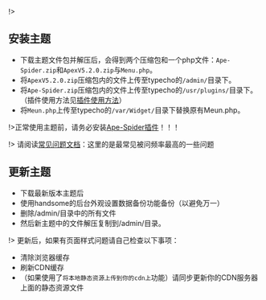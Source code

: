 !>

## 安装主题

* 下载主题文件包并解压后，会得到两个压缩包和一个php文件：`Ape-Spider.zip`和`ApexV5.2.0.zip`与`Menu.php`。
* 将`ApexV5.2.0.zip`压缩包内的文件上传至typecho的`/admin/`目录下。
* 将`Ape-Spider.zip`压缩包内的文件上传至typecho的`/usr/plugins/`目录下。（插件使用方法见[插件使用方法](/plugin)）
* 将`Meun.php`上传至typecho的`/var/Widget/`目录下替换原有Meun.php。


!>正常使用主题前，请务必安装[Ape-Spider插件](/plugin)！！！

!> 请阅读[常见问题文档](/common-problem)：这里的是最常见被问频率最高的一些问题

## 更新主题



* 下载最新版本主题后
* 使用handsome的后台外观设置数据备份功能备份（以避免万一）
* 删除/admin/目录中的所有文件
* 然后新主题中的文件解压复制到/admin/目录。


!> 更新后，如果有页面样式问题请自己检查以下事项：
* 清除浏览器缓存
* 刷新CDN缓存
* （如果使用了`将本地静态资源上传到你的cdn上`功能）请同步更新你的CDN服务器上面的静态资源文件

